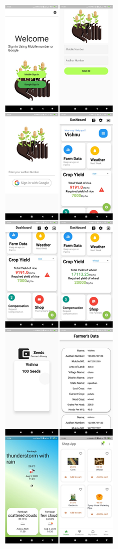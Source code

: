 <img src="images/App/1.jpeg" width="170"> <img src="Images/App/2.jpeg" width="170">
<img src="images/App/3.jpeg" width="170">
<img src="images/App/4.jpeg" width="170">
<img src="images/App/5.jpeg" width="170">
<img src="images/App/6.jpeg" width="170">
<img src="images/App/7.jpeg" width="170">
<img src="images/App/8.jpeg" width="170">
<img src="images/App/9.jpeg" width="170">
<img src="images/App/10.jpeg" width="170">
